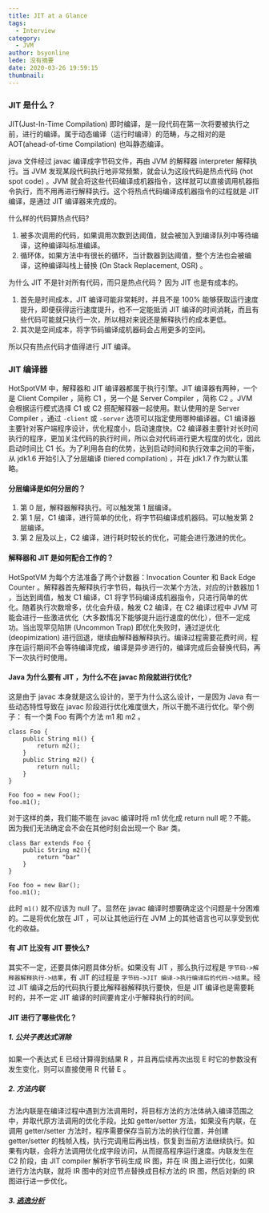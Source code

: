 ```yaml
---
title: JIT at a Glance
tags:
  - Interview
category:
  - JVM
author: bsyonline
lede: 没有摘要
date: 2020-03-26 19:59:15
thumbnail:
---
```


### JIT 是什么？ 
JIT(Just-In-Time Compilation) 即时编译，是一段代码在第一次将要被执行之前，进行的编译。属于动态编译（运行时编译）的范畴，与之相对的是 AOT(ahead-of-time Compilation)  也叫静态编译。

java 文件经过 javac 编译成字节码文件，再由 JVM 的解释器 interpreter 解释执行。当 JVM 发现某段代码执行地非常频繁，就会认为这段代码是热点代码 (hot spot code) 。JVM 就会将这些代码编译成机器指令，这样就可以直接调用机器指令执行，而不用再进行解释执行。这个将热点代码编译成机器指令的过程就是 JIT 编译，是通过 JIT 编译器来完成的。

什么样的代码算热点代码?
1. 被多次调用的代码，如果调用次数到达阈值，就会被加入到编译队列中等待编译，这种编译叫标准编译。
2. 循环体，如果方法中有很长的循环，当计数器到达阈值，整个方法也会被编译，这种编译叫栈上替换 (On Stack Replacement, OSR) 。

为什么 JIT 不是针对所有代码，而只是热点代码？
因为 JIT 也是有成本的。
1. 首先是时间成本，JIT 编译可能非常耗时，并且不是 100% 能够获取运行速度提升，即便获得运行速度提升，也不一定能抵消 JIT 编译的时间消耗，而且有些代码可能就只执行一次，所以相对来说还是解释执行的成本更低。
2. 其次是空间成本，将字节码编译成机器码会占用更多的空间。

所以只有热点代码才值得进行 JIT 编译。
### JIT 编译器
HotSpotVM 中，解释器和 JIT 编译器都属于执行引擎。JIT 编译器有两种，一个是 Client Compiler ，简称 C1 ，另一个是 Server Compiler ，简称 C2 。JVM 会根据运行模式选择 C1 或 C2 搭配解释器一起使用。默认使用的是 Server Compiler ，通过 ```-client``` 或 ```-server``` 选项可以指定使用哪种编译器。C1 编译器主要针对客户端程序设计，优化程度小，启动速度快。C2 编译器主要针对长时间执行的程序，更加关注代码的执行时间，所以会对代码进行更大程度的优化，因此启动时间比 C1 长。为了利用各自的优势，达到启动时间和执行效率之间的平衡，从 jdk1.6 开始引入了分层编译 (tiered compilation) ，并在 jdk1.7 作为默认策略。

#### 分层编译是如何分层的？

1. 第 0 层，解释器解释执行。可以触发第 1 层编译。
2. 第 1 层，C1 编译，进行简单的优化，将字节码编译成机器码。可以触发第 2 层编译。
3. 第 2 层及以上，C2 编译，进行耗时较长的优化，可能会进行激进的优化。

#### 解释器和 JIT 是如何配合工作的？

HotSpotVM 为每个方法准备了两个计数器：Invocation Counter 和 Back Edge Counter 。解释器首先解释执行字节码，每执行一次某个方法，对应的计数器加 1 ，当达到阈值，触发 C1 编译，C1 将字节码编译成机器指令，只进行简单的优化。随着执行次数增多，优化会升级，触发 C2 编译，在 C2 编译过程中 JVM 可能会进行一些激进优化（大多数情况下能够提升运行速度的优化），但不一定成功。当出现罕见陷阱 (Uncommon Trap) 即优化失败时，通过逆优化 (deopimization) 进行回退，继续由解释器解释执行。编译过程需要花费时间，程序在运行期间不会等待编译完成，编译是异步进行的，编译完成后会替换代码，再下一次执行时使用。

#### Java 为什么要有 JIT ，为什么不在 javac 阶段就进行优化?

这是由于 javac 本身就是这么设计的，至于为什么这么设计，一是因为 Java 有一些动态特性导致在 javac  阶段进行优化难度很大，所以干脆不进行优化。举个例子：
有一个类 Foo 有两个方法 m1 和 m2  。

```
class Foo {
    public String m1() {
	    return m2();
	}
	public String m2() {
		return null;
	}
}

Foo foo = new Foo();
foo.m1();
```
对于这样的类，我们能不能在 javac 编译时将 m1 优化成 return null 呢？不能。
因为我们无法确定会不会在其他时刻会出现一个 Bar 类。
```
class Bar extends Foo {
	public String m2(){
	    return "bar"
	}
}

Foo foo = new Bar();
foo.m1();
```
此时 ```m1()``` 就不应该为 null 了。显然在 javac 编译时想要确定这个问题是十分困难的。二是将优化放在 JIT ，可以让其他运行在 JVM 上的其他语言也可以享受到优化的收益。

#### 有 JIT 比没有 JIT 要快么?

其实不一定，还要具体问题具体分析。如果没有 JIT ，那么执行过程是 ```字节码->解释器解释执行->结果```，有 JIT 的过程是 ```字节码->JIT 编译->执行编译后的代码->结果```。经过 JIT 编译之后的代码执行要比解释器解释执行要快，但是 JIT 编译也是需要耗时的，并不一定 JIT 编译的时间要肯定小于解释执行的时间。

#### JIT 进行了哪些优化？

##### 1. 公共子表达式消除

如果一个表达式 E 已经计算得到结果 R ，并且再后续再次出现 E 时它的参数没有发生变化，则可以直接使用 R 代替 E 。

##### 2. 方法内联

方法内联是在编译过程中遇到方法调用时，将目标方法的方法体纳入编译范围之中，并取代原方法调用的优化手段。比如 getter/setter 方法，如果没有内联，在调用 getter/setter 方法时，程序需要保存当前方法的执行位置，并创建 getter/setter 的栈帧入栈，执行完调用后再出栈，恢复到当前方法继续执行。如果有内联，会将方法调用优化成字段访问，从而提高程序运行速度。内联发生在 C2 阶段，由 JIT compiler 解析字节码生成 IR 图，并在 IR 图上进行优化，如果进行方法内联，就将 IR 图中的对应节点替换成目标方法的 IR 图，然后对新的 IR 图进行进一步优化。 

##### 3. [逃逸分析](../../../../2020/03/27/escape-analysis/)